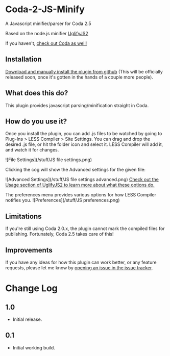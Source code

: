 Coda-2-JS-Minify
====================

A Javascript minifier/parser for Coda 2.5

Based on the node.js minifier [UglifyJS2](https://github.com/mishoo/UglifyJS2)

If you haven't, [check out Coda as well!](http://panic.com/coda/)

Installation
------------
[Download and manually install the plugin from github](https://github.com/mjvotaw/Coda-2-JS-Minify/raw/master/JSMinify.codaplugin.zip)
(This will be officially released soon, once it's gotten in the hands of a couple more people).

What does this do?
------------------
This plugin provides javascript parsing/minification straight in Coda. 


How do you use it?
------------------
Once you install the plugin, you can add .js files to be watched by going to Plug-Ins > LESS Compiler > Site Settings.
You can drag and drop the desired .js file, or hit the folder icon and select it. LESS Compiler will add it, and watch it for changes.

![File Settings](/stuff/JS file settings.png)

Clicking the cog will show the Advanced settings for the given file:

![Advanced Settings](/stuff/JS file settings advanced.png)
[Check out the Usage section of UglifyJS2 to learn more about what these options do.](https://github.com/mishoo/UglifyJS2#usage)

The preferences menu provides various options for how LESS Compiler notifies you.
![Preferences](/stuff/JS preferences.png)

Limitations
-----------
If you're still using Coda 2.0.x, the plugin cannot mark the compiled files for publishing. Fortunately, Coda 2.5 takes care of this!

Improvements
------------
If you have any ideas for how this plugin can work better, or any feature requests, please let me know by [opening an issue in the issue tracker](https://github.com/mjvotaw/Coda-2-JS-Minify/issues/new).


Change Log
==========

1.0
---
- Initial release.

0.1
---
- Initial working build.
